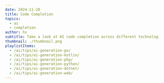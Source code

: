 ```yaml
---
date: 2024-11-20
title: Code Completion
topics:
  - ai
  - completion
author: hs
subtitle: Take a look at AI code completion across different technologies and IDEs
thumbnail: ./thumbnail.png
playlistItems:
  - /ai/tips/ai-generation-go/
  - /ai/tips/ai-generation-kotlin/
  - /ai/tips/ai-generation-php/
  - /ai/tips/ai-generation-python/
  - /ai/tips/ai-generation-dotnet/
  - /ai/tips/ai-generation-web/
---
```

